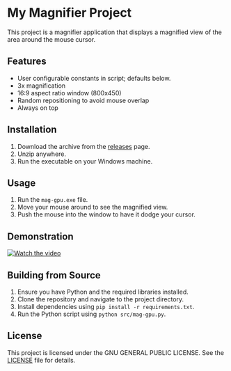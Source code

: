 # My Magnifier Project

This project is a magnifier application that displays a magnified view of the area around the mouse cursor.

## Features

- User configurable constants in script; defaults below.
- 3x magnification 
- 16:9 aspect ratio window (800x450)
- Random repositioning to avoid mouse overlap
- Always on top

## Installation

1. Download the archive from the [releases](https://github.com/your-username/your-repo-name/releases) page.
2. Unzip anywhere.
3. Run the executable on your Windows machine.

## Usage

1. Run the `mag-gpu.exe` file.
2. Move your mouse around to see the magnified view.
3. Push the mouse into the window to have it dodge your cursor.

## Demonstration
[![Watch the video](https://img.youtube.com/vi/_GyVdYprzC0/maxresdefault.jpg)](https://www.youtube.com/watch?v=_GyVdYprzC0)

## Building from Source

1. Ensure you have Python and the required libraries installed.
2. Clone the repository and navigate to the project directory.
3. Install dependencies using `pip install -r requirements.txt`.
4. Run the Python script using `python src/mag-gpu.py`.

## License

This project is licensed under the GNU GENERAL PUBLIC LICENSE. See the [LICENSE](LICENSE) file for details.
